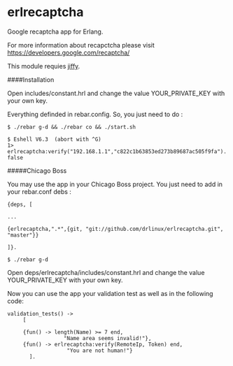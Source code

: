 erlrecaptcha
=============

Google recaptcha app for Erlang.

For more information about recapctcha please visit https://developers.google.com/recaptcha/

This module requies [jiffy](https://github.com/davisp/jiffy).

####Installation

Open includes/constant.hrl and change the value YOUR_PRIVATE_KEY with your own key.

Everything definded in rebar.config. So, you just need to do :

    $ ./rebar g-d && ./rebar co && ./start.sh

    $ Eshell V6.3  (abort with ^G)
    1> erlrecaptcha:verify("192.168.1.1","c822c1b63853ed273b89687ac505f9fa").
    false


#####Chicago Boss

You may use the app in your Chicago Boss project. You just need to add in your rebar.conf debs :

    {deps, [
    
    ...
    
    {erlrecaptcha,".*",{git, "git://github.com/drlinux/erlrecaptcha.git", "master"}}
    
    ]}.

    $ ./rebar g-d
  
Open deps/erlrecaptcha/includes/constant.hrl and change the value YOUR_PRIVATE_KEY with your own key.

Now you can use the app your validation test as well as in the following code:

    validation_tests() -> 
         [
         
         {fun() -> length(Name) >= 7 end,
    	              "Name area seems invalid!"},
         {fun() -> erlrecaptcha:verify(RemoteIp, Token) end,
    	               "You are not human!"}
    	   ].


